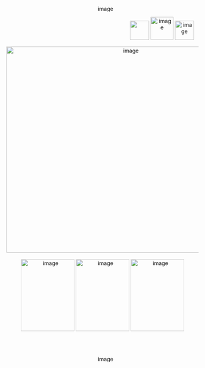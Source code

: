 <br></br>
<p align="center"><img width="520" height="16" alt="image" src="https://github.com/user-attachments/assets/ccad089f-5d9c-4c69-a848-89f5a60efc8a" /></p>

<p align="center">
　　　　　　　　　　　　　　　　　　　　　　  <a href="https://github.com/soukokuyaoi"><img width="50" height="50" [alt="image" src="https://github.com/user-attachments/assets/cae551d8-70da-4f47-870c-db3af5a24cee" /></a> <a href="https://github.com/a-cold-freezin-night"> <img width="60" height="60" alt="image" src="https://github.com/user-attachments/assets/e191d650-320d-40f3-ba96-6195bd00d2b4" /></a> <img width="50" height="50" alt="image" src="https://github.com/user-attachments/assets/f9532983-5ce5-4236-83ed-019b026b09cd" />



<p align="center">
<img width="637" height="541" alt="image" src="https://github.com/user-attachments/assets/b8d88625-8019-4523-8f82-7e363ed8ab16" />
  <br></br>
<img width="140" height="189" alt="image" src="https://github.com/user-attachments/assets/5cac9c40-980f-4f3f-a8a3-3cf48a5c2564" /> <a href="https://en.pronouns.page/@sigatsushis"><img width="140" height="189" alt="image" src="https://github.com/user-attachments/assets/a038ae13-4142-402a-9b77-dd3cac97020d" /></a> <a href="https://sigatsushis.atabook.org/"><img width="140" height="189" alt="image" src="https://github.com/user-attachments/assets/a3f895ed-a42a-4bc6-9129-47a43c8e8644" /></a>
</p>
<br></br>
<p align="center"><img width="520" height="16" alt="image" src="https://github.com/user-attachments/assets/ccad089f-5d9c-4c69-a848-89f5a60efc8a" /></p>

